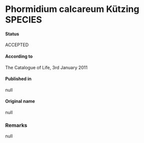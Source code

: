 # Phormidium calcareum Kützing SPECIES

#### Status
ACCEPTED

#### According to
The Catalogue of Life, 3rd January 2011

#### Published in
null

#### Original name
null

### Remarks
null
